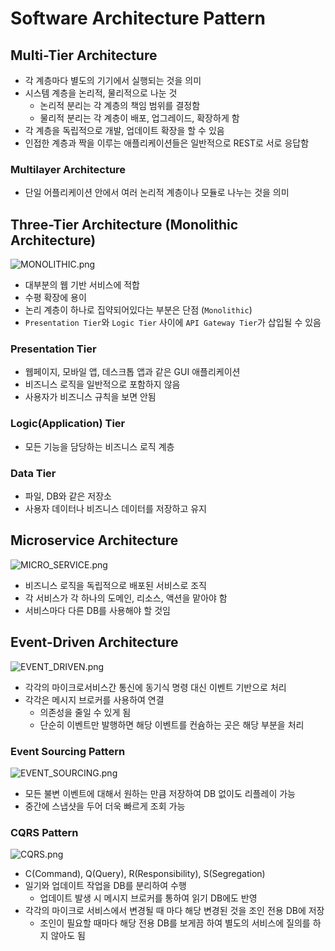 # Software Architecture Pattern
## Multi-Tier Architecture
* 각 계층마다 별도의 기기에서 실행되는 것을 의미
* 시스템 계층을 논리적, 물리적으로 나눈 것
  * 논리적 분리는 각 계층의 책임 범위를 결정함
  * 물리적 분리는 각 계층이 배포, 업그레이드, 확장하게 함
* 각 계층을 독립적으로 개발, 업데이트 확장을 할 수 있음
* 인접한 계층과 짝을 이루는 애플리케이션들은 일반적으로 REST로 서로 응답함
### Multilayer Architecture
* 단일 어플리케이션 안에서 여러 논리적 계층이나 모듈로 나누는 것을 의미
## Three-Tier Architecture (Monolithic Architecture)
![MONOLITHIC.png](MONOLITHIC.png)
* 대부분의 웹 기반 서비스에 적합
* 수평 확장에 용이
* 논리 계층이 하나로 집약되어있다는 부분은 단점 (`Monolithic`)
* `Presentation Tier`와 `Logic Tier` 사이에 `API Gateway Tier`가 삽입될 수 있음
### Presentation Tier
* 웹페이지, 모바일 앱, 데스크톱 앱과 같은 GUI 애플리케이션
* 비즈니스 로직을 일반적으로 포함하지 않음
* 사용자가 비즈니스 규칙을 보면 안됨
### Logic(Application) Tier
* 모든 기능을 담당하는 비즈니스 로직 계층
### Data Tier
* 파일, DB와 같은 저장소
* 사용자 데이터나 비즈니스 데이터를 저장하고 유지

## Microservice Architecture
![MICRO_SERVICE.png](MICRO_SERVICE.png)
* 비즈니스 로직을 독립적으로 배포된 서비스로 조직
* 각 서비스가 각 하나의 도메인, 리소스, 액션을 맡아야 함
* 서비스마다 다른 DB를 사용해야 할 것임


## Event-Driven Architecture
![EVENT_DRIVEN.png](EVENT_DRIVEN.png)
* 각각의 마이크로서비스간 통신에 동기식 명령 대신 이벤트 기반으로 처리
* 각각은 메시지 브로커를 사용하여 연결
  * 의존성을 줄일 수 있게 됨
  * 단순히 이벤트만 발행하면 해당 이벤트를 컨슘하는 곳은 해당 부분을 처리
### Event Sourcing Pattern
![EVENT_SOURCING.png](EVENT_SOURCING.png)
* 모든 불변 이벤트에 대해서 원하는 만큼 저장하여 DB 없이도 리플레이 가능
* 중간에 스냅샷을 두어 더욱 빠르게 조회 가능
### CQRS Pattern
![CQRS.png](CQRS.png)
* C(Command), Q(Query), R(Responsibility), S(Segregation)
* 일기와 업데이트 작업을 DB를 분리하여 수행
  * 업데이트 발생 시 메시지 브로커를 통하여 읽기 DB에도 반영
* 각각의 마이크로 서비스에서 변경될 때 마다 해당 변경된 것을 조인 전용 DB에 저장
  * 조인이 필요할 때마다 해당 전용 DB를 보게끔 하여 별도의 서비스에 질의를 하지 않아도 됨